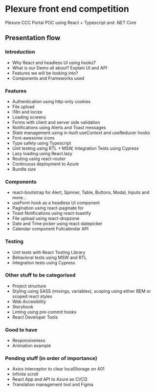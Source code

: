 # Plexure front end competition
Plexure CCC Portal POC using React + Typescript and .NET Core

## Presentation flow

### Introduction
- Why React and headless UI using hooks?
- What is our Demo all about? Explain UI and API
- Features we will be looking into?
- Components and Frameworks used

### Features
- Authentication using http-only cookies
- File upload
- I18n and locize
- Loading screens
- Forms with client and server side validation
- Notifications using Alerts and Toast messages
- State management using in-built useContext and useReducer hooks
- Font-awesome icons
- Type safety using Typescript
- Unit testing using RTL + MSW, Integration Tests using Cypress
- Lazy loading using React.lazy
- Routing using react-router
- Continuous deployment to Azure
- Bundle size

### Components
- react-bootstrap for Alert, Spinner, Table, Buttons, Modal, Inputs and more...
- useForm hook as a headless UI component
- Pagination using react-paginate for 
- Toast Notifications using react-toastify
- File upload using react-dropzone
- Date and Time picker using react-datepicker
- Calendar component Fullcalendar API

### Testing
- Unit tests with React Testing Library
- Behavioral tests using MSW and RTL
- Integration tests using Cypress

### Other stuff to be categorised
- Project structure
- Styling using SASS (mixings, variables), scoping using either BEM or scoped react styles
- Web Accesibility
- Storybook
- Linting using pre-commit hooks
- React Developer Tools

### Good to have
- Responsiveness
- Animation example

### Pending stuff (in order of importance)
- Axios interceptor to clear localStorage on 401
- Infinite scroll
- React App and API to Azure as CI/CD
- Translation management tool and Figma